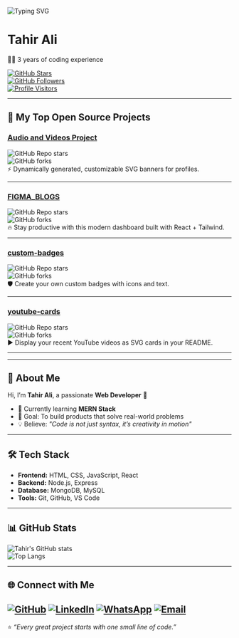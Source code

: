 ![Typing SVG](https://readme-typing-svg.herokuapp.com?font=Fira+Code&size=28&duration=3000&pause=1000&color=36BCF7&center=true&vCenter=true&width=800&lines=✨+I+am+Tahir+Ali;💻+Web+Developer+%7C+Full+Stack+Learner;🚀+Crafting+beautiful+and+scalable+apps;🌐+Turning+ideas+into+digital+reality)
# Tahir Ali

👨‍💻 3 years of coding experience  
 
[![GitHub Stars](https://img.shields.io/github/stars/TahirAli?affiliations=OWNER&style=for-the-badge&logo=github&color=brightgreen)](https://github.com/TahirAli)  
[![GitHub Followers](https://img.shields.io/github/followers/TahirAli?style=for-the-badge&logo=github&color=blue)](https://github.com/TahirAli)  
[![Profile Visitors](https://komarev.com/ghpvc/?username=TahirAli&style=for-the-badge&color=purple)](https://github.com/TahirAli)  

---

## 📘 My Top Open Source Projects  

### [Audio and Videos Project](https://github.com/MRDAVIL1/Tahir-Web-Craft)  
![GitHub Repo stars](https://img.shields.io/github/stars/MRDAVIL1/Tahir-Web-Craft?style=social)  
![GitHub forks](https://img.shields.io/github/forks/MRDAVIL1/Tahir-Web-Craft?style=social)  
⚡ Dynamically generated, customizable SVG banners for profiles.  

---

### [FIGMA_BLOGS](https://github.com/MRDAVIL1/Figma_Blog)  
![GitHub Repo stars](https://img.shields.io/github/stars/MRDAVIL/Figma_Blog?style=social)  
![GitHub forks](https://img.shields.io/github/forks/MRDAVIL1/Figma_Blog?style=social)  
🔥 Stay productive with this modern dashboard built with React + Tailwind.  

---

### [custom-badges](https://github.com/TahirAli/custom-badges)  
![GitHub Repo stars](https://img.shields.io/github/stars/TahirAli/custom-badges?style=social)  
![GitHub forks](https://img.shields.io/github/forks/TahirAli/custom-badges?style=social)  
🛡️ Create your own custom badges with icons and text.  

---

### [youtube-cards](https://github.com/TahirAli/youtube-cards)  
![GitHub Repo stars](https://img.shields.io/github/stars/TahirAli/youtube-cards?style=social)  
![GitHub forks](https://img.shields.io/github/forks/TahirAli/youtube-cards?style=social)  
▶️ Display your recent YouTube videos as SVG cards in your README.  

---
---

## 👋 About Me
Hi, I’m **Tahir Ali**, a passionate **Web Developer** 🚀  
- 🌱 Currently learning **MERN Stack**  
- 🎯 Goal: To build products that solve real-world problems  
- 💡 Believe: *"Code is not just syntax, it’s creativity in motion"*  

---

## 🛠️ Tech Stack
- **Frontend:** HTML, CSS, JavaScript, React  
- **Backend:** Node.js, Express  
- **Database:** MongoDB, MySQL  
- **Tools:** Git, GitHub, VS Code  

---

## 📊 GitHub Stats
![Tahir's GitHub stats](https://github-readme-stats.vercel.app/api?username=MRDAVIL1&show_icons=true&theme=tokyonight)  
![Top Langs](https://github-readme-stats.vercel.app/api/top-langs/?username=MRDAVIL1&layout=compact&theme=tokyonight)  

---

## 🌐 Connect with Me
[![GitHub](https://img.shields.io/badge/GitHub-000?style=for-the-badge&logo=github&logoColor=white)](https://github.com/MRDAVIL1) 
[![LinkedIn](https://img.shields.io/badge/LinkedIn-blue?logo=linkedin&logoColor=white)](http://www.linkedin.com/in/tahir-web-craft-87b711383)
[![WhatsApp](https://img.shields.io/badge/WhatsApp-25D366?logo=whatsapp&logoColor=white)](https://wa.me/923173916773)
[![Email](https://img.shields.io/badge/Email-D14836?logo=gmail&logoColor=white)](mailto:ta7437892@gmail.com) 
---

⭐ *“Every great project starts with one small line of code.”*